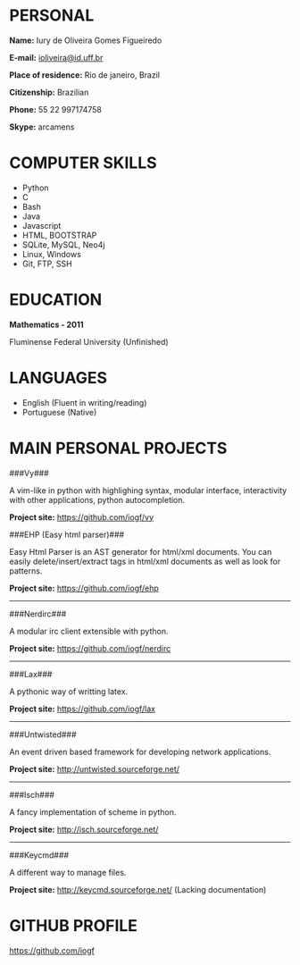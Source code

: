 PERSONAL
========

**Name:** 
Iury de Oliveira Gomes Figueiredo

**E-mail:** 
ioliveira@id.uff.br

**Place of residence:** 
Rio de janeiro, Brazil

**Citizenship:** 
Brazilian

**Phone:**
55 22 997174758

**Skype:**
arcamens

COMPUTER SKILLS
===============

- Python
- C
- Bash
- Java
- Javascript
- HTML, BOOTSTRAP
- SQLite, MySQL, Neo4j
- Linux, Windows
- Git, FTP, SSH


EDUCATION
=========

**Mathematics - 2011**

Fluminense Federal University (Unfinished)


LANGUAGES
=========

- English (Fluent in writing/reading)
- Portuguese (Native)

MAIN PERSONAL PROJECTS
======================

###Vy###

A vim-like in python with highlighing syntax, modular interface, interactivity with
other applications, python autocompletion.

**Project site:**
https://github.com/iogf/vy

###EHP (Easy html parser)###

Easy Html Parser is an AST generator for html/xml documents. 
You can easily delete/insert/extract tags in html/xml documents as well as look for patterns.

**Project site:**
https://github.com/iogf/ehp

***

###Nerdirc###

A modular irc client extensible with python.

**Project site:**
https://github.com/iogf/nerdirc

***

###Lax###

A pythonic way of writting latex.

**Project site:**
https://github.com/iogf/lax

***

###Untwisted###

An event driven based framework for developing network applications.

**Project site:**
http://untwisted.sourceforge.net/

***

###Isch###

A fancy implementation of scheme in python.

**Project site:**
http://isch.sourceforge.net/

***

###Keycmd###

A different way to manage files.

**Project site:**
http://keycmd.sourceforge.net/ (Lacking documentation)

GITHUB PROFILE
==============

https://github.com/iogf












